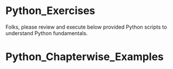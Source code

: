 # Python_Exercises

  Folks, please review and execute below provided Python scripts to understand Python fundamentals.
 
# Python_Chapterwise_Examples


  
